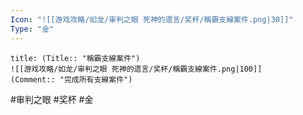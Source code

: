 ```yaml
---
Icon: "![[游戏攻略/如龙/审判之眼 死神的遗言/奖杯/稱霸支線案件.png|30]]"
Type: "金"
---
```

```ad-common-gold-trophy
title: (Title:: "稱霸支線案件")
![[游戏攻略/如龙/审判之眼 死神的遗言/奖杯/稱霸支線案件.png|100]]
(Comment:: "完成所有支線案件")
```

#审判之眼 #奖杯 #金
